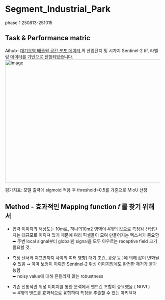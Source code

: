 # Segment_Industrial_Park  
phase 1 250813-251015 
## Task & Performance matric
Aihub- [ 대기오염 배출원 공간 분포 데이터 ](https://www.aihub.or.kr/aihubdata/data/view.do?currMenu=115&topMenu=100&searchKeyword=%EB%8C%80%EA%B8%B0%EC%98%A4%EC%97%BC%20%EB%B0%B0%EC%B6%9C%EC%9B%90%20%EA%B3%B5%EA%B0%84%20%EB%B6%84%ED%8F%AC%20%EB%8D%B0%EC%9D%B4%ED%84%B0&aihubDataSe=data&dataSetSn=71805/) 의 산업단지 및 시가지 Sentinel-2 tif, 라벨링 데이터를 기반으로 진행되었습니다.
<img width="1200" height="400" alt="Image" src="https://github.com/user-attachments/assets/73f68035-c261-48a7-8e2c-93de3dd3cddb" /> 

평가지표: 모델 출력에 sigmoid 적용 후 threshold=0.5를 기준으로 MIoU 산정  
 
## Method - 효과적인 Mapping function 𝑓 를 찾기 위해서 
- 입력 이미지의 해상도는 10m로, 하나의10m2 영역이 4개의 값으로 측정됨
  산업단지는 대규모로 이뤄져 있기 때문에 여러 픽셀들이 모여 만들어지는 텍스쳐가 중요함  
   ➥ 주변 local signal부터 global한 signal을 모두 아우르는 receptive field 크기 필요할 것.
    
- 측정 센서와 지표면까지 사이의 여러 영향( 대기 조건, 광량 등 )에 의해 값이 변화될 수 있음
  ➞ 이미 보정이 이뤄진 Sentinel-2 위성 이미지임에도 완전한 제거가 불가능함  
   ➥ noisy value에 대해 흔들리지 않는 robustness
    
- 기존 전통적인 위성 이미지를 통한 분석에서 밴드간 조합이 중요했음 ( NDVI )  
   ➥ 4개의 밴드를 효과적으로 융합하여 특징을 추출할 수 있는 아키텍쳐  
